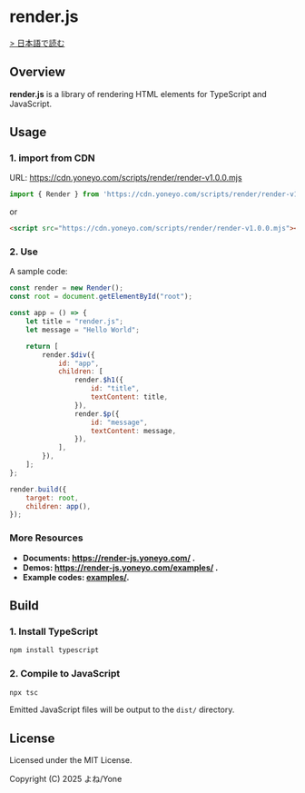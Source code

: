 # render.js

[> 日本語で読む](./README_JP.md)

## Overview

**render.js** is a library of rendering HTML elements for TypeScript and JavaScript.

## Usage

### 1. import from CDN

URL: https://cdn.yoneyo.com/scripts/render/render-v1.0.0.mjs

```js
import { Render } from 'https://cdn.yoneyo.com/scripts/render/render-v1.0.0.mjs';
```

or

```html
<script src="https://cdn.yoneyo.com/scripts/render/render-v1.0.0.mjs"></script>
```

### 2. Use

A sample code:
```js
const render = new Render();
const root = document.getElementById("root");

const app = () => {
    let title = "render.js";
    let message = "Hello World";

    return [
        render.$div({
            id: "app",
            children: [
                render.$h1({
                    id: "title",
                    textContent: title,
                }),
                render.$p({
                    id: "message",
                    textContent: message,
                }),
            ],
        }),
    ];
};

render.build({
    target: root,
    children: app(),
});
```

### More Resources

- **Documents: https://render-js.yoneyo.com/ .**
- **Demos: https://render-js.yoneyo.com/examples/ .**
- **Example codes: [examples/](./examples/).**

## Build

### 1. Install TypeScript

```bash
npm install typescript
```

### 2. Compile to JavaScript

```bash
npx tsc
```

Emitted JavaScript files will be output to the `dist/` directory.

## License

Licensed under the MIT License.

Copyright (C) 2025 よね/Yone
